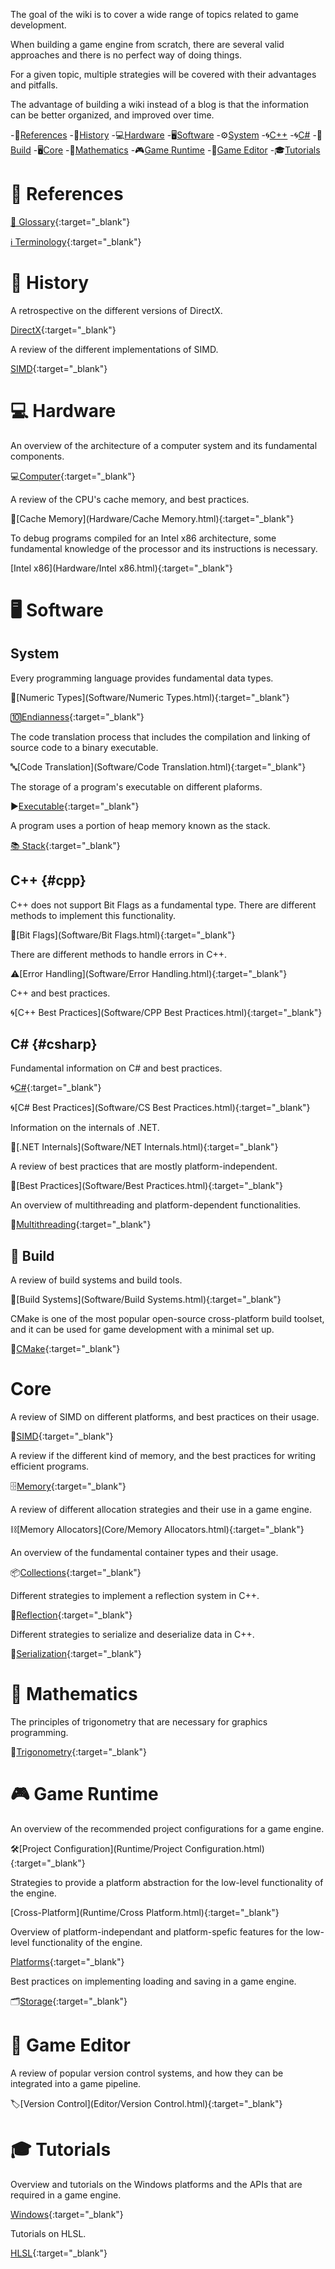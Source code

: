 The goal of the wiki is to cover a wide range of topics related to game development.

When building a game engine from scratch, there are several valid approaches and there is no perfect way of doing things.

For a given topic, multiple strategies will be covered with their advantages and pitfalls.

The advantage of building a wiki instead of a blog is that the information can be better organized, and improved over time.

-📖[References](#-references)
-🏰[History](#-history)
-💻[Hardware](#-hardware)
-🖥[Software](#-software)
  -⚙️[System](#system)
  -🌀[C++](#cpp)
  -🌀[C#](#csharp)
  -🧱[Build](#build)
-🖥[Core](#-core)
-🧮[Mathematics](#-mathematics)
-🎮[Game Runtime](#-game-runtime)
-🎨[Game Editor](#-game-editor)
-🎓[Tutorials](#-tutorials)

# 📖 References

[💬 Glossary](Glossary.html){:target="_blank"}

[ℹ️ Terminology](Terminology.html){:target="_blank"}

# 🏰 History

A retrospective on the different versions of DirectX.

[DirectX](History/DirectX.html){:target="_blank"}


A review of the different implementations of SIMD.

[SIMD](History/SIMD.html){:target="_blank"}


# 💻 Hardware

An overview of the architecture of a computer system and its fundamental components.

💻[Computer](Hardware/Computer.html){:target="_blank"}


A review of the CPU's cache memory, and best practices.

🚅[Cache Memory](Hardware/Cache Memory.html){:target="_blank"}


To debug programs compiled for an Intel x86 architecture, some fundamental knowledge of the processor and its instructions is necessary.

[Intel x86](Hardware/Intel x86.html){:target="_blank"}

# 🖥 Software

## System

Every programming language provides fundamental data types.

🔢[Numeric Types](Software/Numeric Types.html){:target="_blank"}

🔟[Endianness](Software/Endianness.html){:target="_blank"}


The code translation process that includes the compilation and linking of source code to a binary executable.

🔤[Code Translation](Software/Code Translation.html){:target="_blank"}


The storage of a program's executable on different plaforms.

▶️[Executable](Software/Executable.html){:target="_blank"}


A program uses a portion of heap memory known as the stack.

[📚 Stack](Software/Stack.html){:target="_blank"}

## C++ {#cpp}

C++ does not support Bit Flags as a fundamental type. There are different methods to implement this functionality.

🚩[Bit Flags](Software/Bit Flags.html){:target="_blank"}


There are different methods to handle errors in C++.

⚠️[Error Handling](Software/Error Handling.html){:target="_blank"}


C++ and best practices.

🌀[C++ Best Practices](Software/CPP Best Practices.html){:target="_blank"}

## C# {#csharp}

Fundamental information on C# and best practices.

🌀[C#](Software/CS.html){:target="_blank"}

🌀[C# Best Practices](Software/CS Best Practices.html){:target="_blank"}


Information on the internals of .NET.

👾[.NET Internals](Software/NET Internals.html){:target="_blank"}


A review of best practices that are mostly platform-independent.

👑[Best Practices](Software/Best Practices.html){:target="_blank"}


An overview of multithreading and platform-dependent functionalities.

🔀[Multithreading](Software/Multithreading.html){:target="_blank"}

## 🧱 Build

A review of build systems and build tools.

🔨[Build Systems](Software/Build Systems.html){:target="_blank"}


CMake is one of the most popular open-source cross-platform build toolset, and it can be used for game development with a minimal set up.

🔨[CMake](Software/CMake.html){:target="_blank"}

# Core

A review of SIMD on different platforms, and best practices on their usage.

🔢[SIMD](Core/SIMD.html){:target="_blank"}


A review if the different kind of memory, and the best practices for writing efficient programs.

🗄[Memory](Core/Memory.html){:target="_blank"}


A review of different allocation strategies and their use in a game engine.

⛓[Memory Allocators](Core/Memory Allocators.html){:target="_blank"}


An overview of the fundamental container types and their usage.

📦[Collections](Core/Collections.html){:target="_blank"}


Different strategies to implement a reflection system in C++.

🔖[Reflection](Core/Reflection.html){:target="_blank"}


Different strategies to serialize and deserialize data in C++.

💾[Serialization](Core/Serialization.html){:target="_blank"}

# 🧮 Mathematics

The principles of trigonometry that are necessary for graphics programming.

📐[Trigonometry](Core/Trigonometry.html){:target="_blank"}

# 🎮 Game Runtime

An overview of the recommended project configurations for a game engine.

🛠[Project Configuration](Runtime/Project Configuration.html){:target="_blank"}

Strategies to provide a platform abstraction for the low-level functionality of the engine.

[Cross-Platform](Runtime/Cross Platform.html){:target="_blank"}


Overview of platform-independant and platform-spefic features for the low-level functionality of the engine.

[Platforms](Runtime/Platforms.html){:target="_blank"}


Best practices on implementing loading and saving in a game engine.

🗂[Storage](Runtime/Storage.html){:target="_blank"}

# 🎨 Game Editor

A review of popular version control systems, and how they can be integrated into a game pipeline.

🏷[Version Control](Editor/Version Control.html){:target="_blank"}

# 🎓 Tutorials

Overview and tutorials on the Windows platforms and the APIs that are required in a game engine.

[Windows](https://www.notion.so/juliendelezenne/Windows-850f22698c5d46079f5b42c2ef1298f1){:target="_blank"}


Tutorials on HLSL.

[HLSL](https://www.notion.so/juliendelezenne/HLSL-8cf24e8312464ccd90dd10a21b07d200){:target="_blank"}
